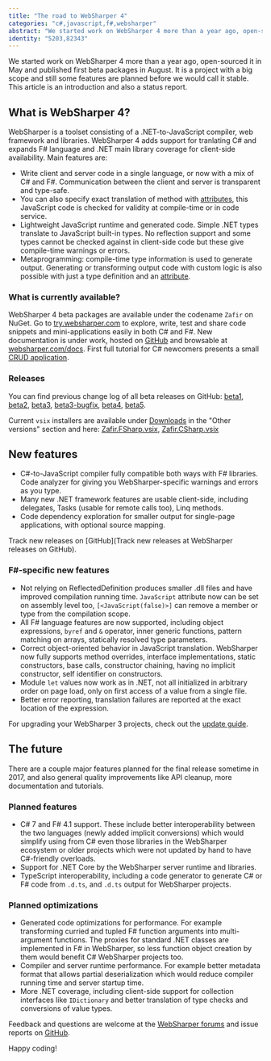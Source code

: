 ```yaml
---
title: "The road to WebSharper 4"
categories: "c#,javascript,f#,websharper"
abstract: "We started work on WebSharper 4 more than a year ago, open-sourced it in May and published first beta packages in August. It is a project with a big scope and still some features are planned before we would call it stable. This article is an introduction and also a status report."
identity: "5203,82343"
---
```

We started work on WebSharper 4 more than a year ago, open-sourced it in May and published first beta packages in August.
It is a project with a big scope and still some features are planned before we would call it stable.
This article is an introduction and also a status report.

## What is WebSharper 4?

WebSharper is a toolset consisting of a .NET-to-JavaScript compiler, web framework and libraries.
WebSharper 4 adds support for tranlating C# and expands F# language and .NET main library coverage for client-side availability.
Main features are: 

* Write client and server code in a single language, or now with a mix of C# and F#. Communication between the client and server is transparent and type-safe.
* You can also specify exact translation of method with [attributes](http://websharper.com/docs#getting_started/attribute_reference/heading-1-3), this JavaScript code is checked for validity at compile-time or in code service.
* Lightweight JavaScript runtime and generated code. Simple .NET types translate to JavaScript built-in types. No reflection support and some types cannot be checked against in client-side code but these give compile-time warnings or errors.
* Metaprogramming: compile-time type information is used to generate output. Generating or transforming output code with custom logic is also possible with just a type definition and an [attribute](http://websharper.com/docs#getting_started/attribute_reference/heading-1-5).

### What is currently available?

WebSharper 4 beta packages are available under the codename `Zafir` on NuGet.
Go to [try.websharper.com](https://try.websharper.com/) to explore, write, test and share code snippets and mini-applications easily in both C# and F#.
New documentation is under work, hosted on [GitHub](https://github.com/intellifactory/websharper.docs) and browsable at [websharper.com/docs](https://websharper.com/docs). First full tutorial for C# newcomers presents a small [CRUD application](http://websharper.com/tutorials#web_development/book_collection_(c-sharp)).

### Releases

You can find previous change log of all beta releases on GitHub: 
[beta1](https://github.com/intellifactory/websharper/releases/tag/Zafir-4.0.115.7-beta1), 
[beta2](https://github.com/intellifactory/websharper/releases/tag/Zafir-4.0.119.10-beta2), 
[beta3](https://github.com/intellifactory/websharper/releases/tag/Zafir-4.0.129.193-beta3), 
[beta3-bugfix](https://github.com/intellifactory/websharper/releases/tag/Zafir-4.0.131.14-beta3),
[beta4](https://github.com/intellifactory/websharper/releases/tag/Zafir-4.0.133.15-beta4),
[beta5](https://github.com/intellifactory/websharper/releases/tag/Zafir-4.0.151.28-beta5).

Current `vsix` installers are available under [Downloads]() in the "Other versions" section and here: [Zafir.FSharp.vsix](http://websharper.com/Zafir.FSharp.vsix),
[Zafir.CSharp.vsix](http://websharper.com/Zafir.CSharp.vsix)

## New features

* C#-to-JavaScript compiler fully compatible both ways with F# libraries. Code analyzer for giving you WebSharper-specific warnings and errors as you type.
* Many new .NET framework features are usable client-side, including delegates, Tasks (usable for remote calls too), Linq methods.
* Code dependency exploration for smaller output for single-page applications, with optional source mapping.

Track new releases on [GitHub](Track new releases at WebSharper releases on GitHub).

### F#-specific new features

* Not relying on ReflectedDefinition produces smaller .dll files and have improved compilation running time. `JavaScript` attribute now can be set on assembly level too, `[<JavaScript(false)>]` can remove a member or type from the compilation scope.
* All F# language features are now supported, including object expressions, `byref` and `&` operator, inner generic functions, pattern matching on arrays, statically resolved type parameters.
* Correct object-oriented behavior in JavaScript translation. WebSharper now fully supports method overrides, interface implementations, static constructors, base calls, constructor chaining, having no implicit constructor, self identifier on constructors.
* Module `let` values now work as in .NET, not all initialized in arbitrary order on page load, only on first access of a value from a single file.
* Better error reporting, translation failures are reported at the exact location of the expression.

For upgrading your WebSharper 3 projects, check out the [update guide](http://websharper.com/docs/WS4UpdateGuide.md).

## The future

There are a couple major features planned for the final release sometime in 2017, and also general quality improvements like API cleanup, more documentation and tutorials.

### Planned features

* C# 7 and F# 4.1 support. These include better interoperability between the two languages (newly added implicit conversions) which would simplify using from C# even those libraries in the WebSharper ecosystem or older projects which were not updated by hand to have C#-friendly overloads.
* Support for .NET Core by the WebSharper server runtime and libraries.
* TypeScript interoperability, including a code generator to generate C# or F# code from `.d.ts`, and `.d.ts` output for WebSharper projects.

### Planned optimizations

* Generated code optimizations for performance. For example transforming curried and tupled F# function arguments into multi-argument functions. The proxies for standard .NET classes are implemented in F# in WebSharper, so less function object creation by them would benefit C# WebSharper projects too.
* Compiler and server runtime performance. For example better metadata format that allows partial deserialization which would reduce compiler running time and server startup time.
* More .NET coverage, including client-side support for collection interfaces like `IDictionary` and better translation of type checks and conversions of value types.

Feedback and questions are welcome at the [WebSharper forums](http://websharper.com/questions) and issue reports on [GitHub](https://github.com/intellifactory/websharper/issues).

Happy coding!
